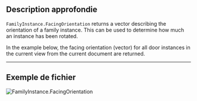## Description approfondie
`FamilyInstance.FacingOrientation` returns a vector describing the orientation of a family instance. This can be used to determine how much an instance has been rotated.

In the example below, the facing orientation (vector) for all door instances in the current view from the current document are returned.
___
## Exemple de fichier

![FamilyInstance.FacingOrientation](./Revit.Elements.FamilyInstance.FacingOrientation_img.jpg)
